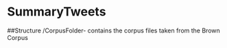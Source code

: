 SummaryTweets
=============

##Structure
/CorpusFolder- contains the corpus files taken from the Brown Corpus
